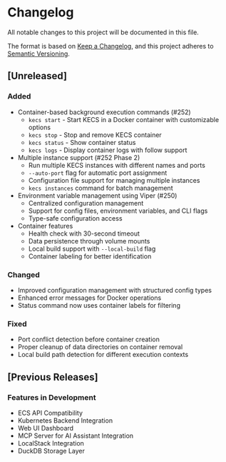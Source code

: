 # Changelog

All notable changes to this project will be documented in this file.

The format is based on [Keep a Changelog](https://keepachangelog.com/en/1.0.0/),
and this project adheres to [Semantic Versioning](https://semver.org/spec/v2.0.0.html).

## [Unreleased]

### Added

- Container-based background execution commands (#252)
  - `kecs start` - Start KECS in a Docker container with customizable options
  - `kecs stop` - Stop and remove KECS container
  - `kecs status` - Show container status
  - `kecs logs` - Display container logs with follow support
- Multiple instance support (#252 Phase 2)
  - Run multiple KECS instances with different names and ports
  - `--auto-port` flag for automatic port assignment
  - Configuration file support for managing multiple instances
  - `kecs instances` command for batch management
- Environment variable management using Viper (#250)
  - Centralized configuration management
  - Support for config files, environment variables, and CLI flags
  - Type-safe configuration access
- Container features
  - Health check with 30-second timeout
  - Data persistence through volume mounts
  - Local build support with `--local-build` flag
  - Container labeling for better identification

### Changed

- Improved configuration management with structured config types
- Enhanced error messages for Docker operations
- Status command now uses container labels for filtering

### Fixed

- Port conflict detection before container creation
- Proper cleanup of data directories on container removal
- Local build path detection for different execution contexts

## [Previous Releases]

### Features in Development

- ECS API Compatibility
- Kubernetes Backend Integration
- Web UI Dashboard
- MCP Server for AI Assistant Integration
- LocalStack Integration
- DuckDB Storage Layer